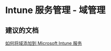 <properties
    pageTitle="Service Administration Domain Management"
    description="服务管理 - 域管理"
    service="microsoft.intune"
    resource="intune"
    authors="mackie1604"
    displayOrder=""
    selfHelpType="generic"
    supportTopicIds="32564909"
    resourceTags=""
    productPesIds="15584"
    cloudEnvironments="public"
/>


# <a name="intune-service-administration-domain-management"></a>Intune 服务管理 - 域管理

## <a name="recommended-documents"></a>**建议的文档**

[如何将域添加到 Microsoft Intune 服务](https://support.office.com/article/Add-a-domain-and-users-to-Office-365-6383f56d-3d09-4dcb-9b41-b5f5a5efd611)<br>


